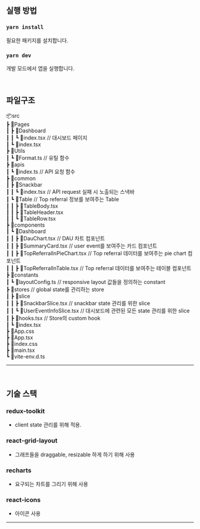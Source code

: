 ## 실행 방법

### `yarn install`

필요한 패키지를 설치합니다.

### `yarn dev`

개발 모드에서 앱을 실행합니다.

<br/>

## 파일구조

📦src <br/>
┣ 📂Pages <br/>
┃ ┣ 📂Dashboard <br/>
┃ ┃ ┗ 📜index.tsx // 대시보드 페이지 <br/>
┃ ┗ 📜index.tsx <br/>
┣ 📂Utils <br/>
┃ ┗ 📜Format.ts // 유틸 함수 <br/>
┣ 📂apis <br/>
┃ ┗ 📜index.ts // API 요청 함수 <br/>
┣ 📂common <br/>
┃ ┣ 📂Snackbar <br/>
┃ ┃ ┗ 📜index.tsx // API request 실패 시 노출되는 스낵바 <br/>
┃ ┗ 📂Table // Top referral 정보를 보여주는 Table <br/>
┃ ┃ ┣ 📜TableBody.tsx <br/>
┃ ┃ ┣ 📜TableHeader.tsx <br/>
┃ ┃ ┗ 📜TableRow.tsx <br/>
┣ 📂components <br/>
┃ ┗ 📂Dashboard <br/>
┃ ┃ ┣ 📜DauChart.tsx // DAU 차트 컴포넌트 <br/>
┃ ┃ ┣ 📜SummaryCard.tsx // user event를 보여주는 카드 컴포넌트 <br/>
┃ ┃ ┣ 📜TopReferralInPieChart.tsx // Top referral 데이터를 보여주는 pie chart 컴포넌트 <br/>
┃ ┃ ┣ 📜TopReferralInTable.tsx // Top referral 데이터를 보여주는 테이블 컴포넌트 <br/>
┣ 📂constants <br/>
┃ ┗ 📜layoutConfig.ts // responsive layout 값들을 정의하는 constant <br/>
┣ 📂stores // global state를 관리하는 store <br/>
┃ ┣ 📂slice <br/>
┃ ┃ ┣ 📜SnackbarSlice.tsx // snackbar state 관리를 위한 slice <br/>
┃ ┃ ┗ 📜UserEventInfoSlice.tsx // 대시보드에 관련된 모든 state 관리를 위한 slice <br/>
┃ ┣ 📜hooks.tsx // Store의 custom hook <br/>
┃ ┗ 📜index.tsx <br/>
┣ 📜App.css <br/>
┣ 📜App.tsx <br/>
┣ 📜index.css <br/>
┣ 📜main.tsx <br/>
┗ 📜vite-env.d.ts <br/>

---

<br/>

## 기술 스택

### redux-toolkit

- client state 관리를 위해 적용.

### react-grid-layout

- 그래프들을 draggable, resizable 하게 하기 위해 사용

### recharts

- 요구되는 차트를 그리기 위해 사용

### react-icons

- 아이콘 사용

---

<br/>
